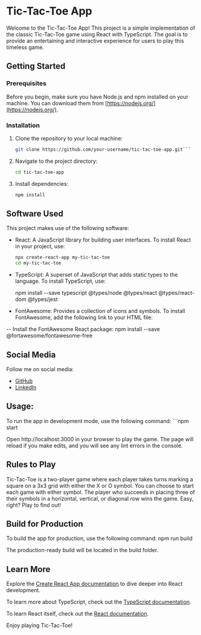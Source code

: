 # Tic-Tac-Toe App

Welcome to the Tic-Tac-Toe App! This project is a simple implementation of the classic Tic-Tac-Toe game using React with TypeScript. 
The goal is to provide an entertaining and interactive experience for users to play this timeless game.

## Getting Started

### Prerequisites

Before you begin, make sure you have Node.js and npm installed on your machine. You can download them from [https://nodejs.org/](https://nodejs.org/).

### Installation

1. Clone the repository to your local machine:

   ```bash
   git clone https://github.com/your-username/tic-tac-toe-app.git```

2. Navigate to the project directory:

    ```bash
    cd tic-tac-toe-app
3. Install dependencies:

    ```bash
    npm install

## Software Used
This project makes use of the following software:

- React: A JavaScript library for building user interfaces. To install React in your project, use:
    ```bash
    npx create-react-app my-tic-tac-toe
    cd my-tic-tac-toe

- TypeScript: A superset of JavaScript that adds static types to the language. To install TypeScript, use:

    npm install --save typescript @types/node @types/react @types/react-dom @types/jest

- FontAwesome: Provides a collection of icons and symbols. To install FontAwesome, add the following link to your HTML file:
    <link rel="stylesheet" href="https://cdnjs.cloudflare.com/ajax/libs/font-awesome/4.7.0/css/font-awesome.min.css">

-- Install the FontAwesome React package:
    npm install --save @fortawesome/fontawesome-free

## Social Media

Follow me on social media:

- [GitHub](https://github.com/your-username)
- [LinkedIn](https://www.linkedin.com/in/your-linkedin-profile/)

## Usage: 

To run the app in development mode, use the following command:
    ```npm start

Open http://localhost:3000 in your browser to play the game. The page will reload if you make edits, and you will see any lint errors in the console.

## Rules to Play

Tic-Tac-Toe is a two-player game where each player takes turns marking a square on a 3x3 grid with either the X or O symbol. You can choose to start each game with either symbol. The player who succeeds in placing three of their symbols in a horizontal, vertical, or diagonal row wins the game. Easy, right? Play to find out!

## Build for Production

To build the app for production, use the following command:
    npm run build

The production-ready build will be located in the build folder.

## Learn More

Explore the [Create React App documentation](https://create-react-app.dev/docs/getting-started/) to dive deeper into React development.

To learn more about TypeScript, check out the [TypeScript documentation](https://www.typescriptlang.org/docs/).

To learn React itself, check out the [React documentation](https://reactjs.org/).

Enjoy playing Tic-Tac-Toe!